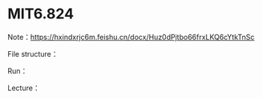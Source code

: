 # MIT6.824

Note：https://hxindxrjc6m.feishu.cn/docx/Huz0dPjtbo66frxLKQ6cYtkTnSc

File structure：

Run：

Lecture：
